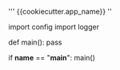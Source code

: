 '''
{{cookiecutter.app_name}}
''

import config
import logger


def main():
    pass


if __name__ == "__main__":
    main()
